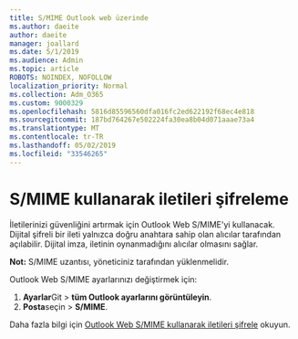 ```yaml
---
title: S/MIME Outlook web üzerinde
ms.author: daeite
author: daeite
manager: joallard
ms.date: 5/1/2019
ms.audience: Admin
ms.topic: article
ROBOTS: NOINDEX, NOFOLLOW
localization_priority: Normal
ms.collection: Adm_O365
ms.custom: 9000329
ms.openlocfilehash: 5816d85596560dfa016fc2ed622192f68ec4e818
ms.sourcegitcommit: 187bd764267e502224fa30ea8b04d071aaae73a4
ms.translationtype: MT
ms.contentlocale: tr-TR
ms.lasthandoff: 05/02/2019
ms.locfileid: "33546265"
---
```

# <a name="encrypt-messages-using-smime"></a>S/MIME kullanarak iletileri şifreleme

İletilerinizi güvenliğini artırmak için Outlook Web S/MIME'yi kullanacak. Dijital şifreli bir ileti yalnızca doğru anahtara sahip olan alıcılar tarafından açılabilir. Dijital imza, iletinin oynanmadığını alıcılar olmasını sağlar.

**Not:** S/MIME uzantısı, yöneticiniz tarafından yüklenmelidir.

Outlook Web S/MIME ayarlarınızı değiştirmek için:

1. **Ayarlar**Git > **tüm Outlook ayarlarını görüntüleyin**.
2. **Posta**seçin > **S/MIME**.

Daha fazla bilgi için [Outlook Web S/MIME kullanarak iletileri şifrele](https://support.office.com/article/878c79fc-7088-4b39-966f-14512658f480) okuyun.